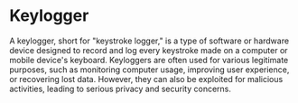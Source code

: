 # Keylogger

A keylogger, short for "keystroke logger," is a type of software or hardware device designed to record and log every keystroke made on a computer or mobile device's keyboard. Keyloggers are often used for various legitimate purposes, such as monitoring computer usage, improving user experience, or recovering lost data. However, they can also be exploited for malicious activities, leading to serious privacy and security concerns.

